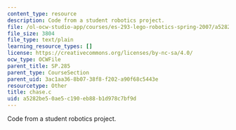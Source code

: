 ```yaml
---
content_type: resource
description: Code from a student robotics project.
file: /ol-ocw-studio-app/courses/es-293-lego-robotics-spring-2007/a5282be50ae5c190eb88b1d978c7bf9d_chase.c
file_size: 3804
file_type: text/plain
learning_resource_types: []
license: https://creativecommons.org/licenses/by-nc-sa/4.0/
ocw_type: OCWFile
parent_title: SP.285
parent_type: CourseSection
parent_uid: 3ac1aa36-8b07-38f8-f202-a90f68c5443e
resourcetype: Other
title: chase.c
uid: a5282be5-0ae5-c190-eb88-b1d978c7bf9d
---
```

Code from a student robotics project.